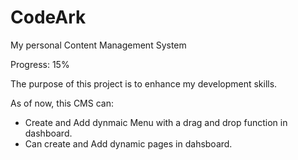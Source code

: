 # CodeArk
My personal Content Management System

Progress: 15%

The purpose of this project is to enhance my development skills.

As of now, this CMS can:
* Create and Add dynmaic Menu with a drag and drop function in dashboard.
* Can create and Add dynamic pages in dahsboard.
